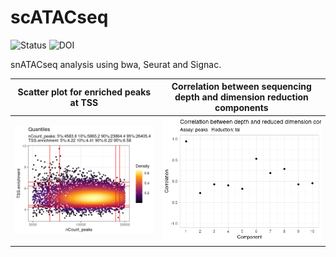 # scATACseq

![Status](https://img.shields.io/badge/status-alpha-red)
![DOI](https://img.shields.io/badge/DOI-in__progress-blue)

snATACseq analysis using bwa, Seurat and Signac.

Scatter plot for enriched peaks at TSS      | Correlation between sequencing depth and dimension reduction components   
:-------------------------:|:-------------------------:
![](https://github.com/hasanwraeth/scATAC/blob/main/Rplot01.png)  |  ![](https://github.com/hasanwraeth/scATAC/blob/main/Rplot.png)
